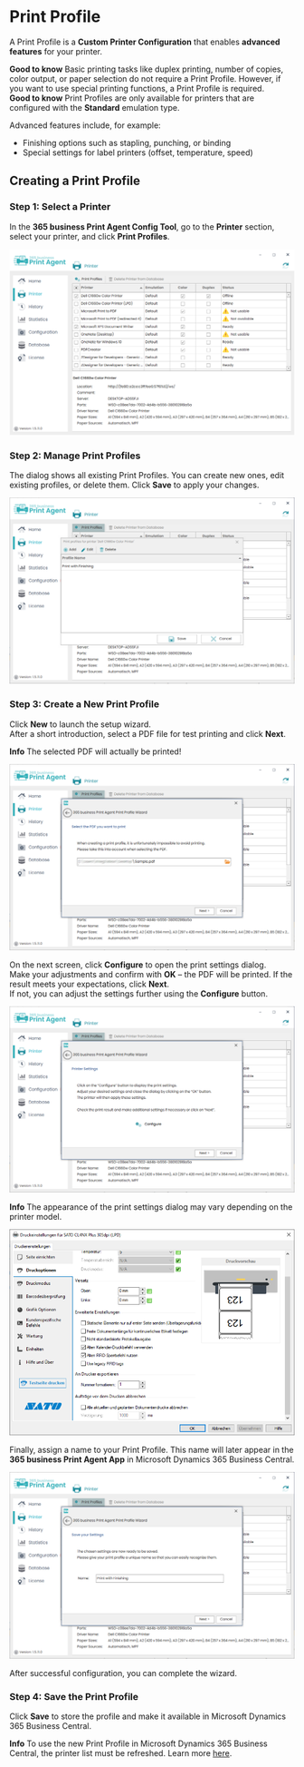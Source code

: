 # Print Profile

A Print Profile is a **Custom Printer Configuration** that enables **advanced features** for your printer.


<div class="alert alert-notice">
    <i class="fa-duotone fa-solid fa-lightbulb fa-xl"></i>
    <strong>Good to know</strong>
	Basic printing tasks like duplex printing, number of copies, color output, or paper selection do not require a Print Profile. However, if you want to use special printing functions, a Print Profile is required.
</div>

<div class="alert alert-notice">
    <i class="fa-duotone fa-solid fa-lightbulb fa-xl"></i>
    <strong>Good to know</strong>
	Print Profiles are only available for printers that are configured with the <b>Standard</b> emulation type.
</div>

Advanced features include, for example:
* Finishing options such as stapling, punching, or binding
* Special settings for label printers (offset, temperature, speed)


## Creating a Print Profile

### Step 1: Select a Printer

In the **365 business Print Agent Config Tool**, go to the **Printer** section, select your printer, and click **Print Profiles**.

![Print Profile Management](/assets/images/365-business-print-agent/config-tool/Printer_en.PNG) 

### Step 2: Manage Print Profiles

The dialog shows all existing Print Profiles. You can create new ones, edit existing profiles, or delete them. Click **Save** to apply your changes.

![Print Profile Overview](/assets/images/365-business-print-agent/config-tool/PrintProfileOverview_en.PNG) 

### Step 3: Create a New Print Profile

Click **New** to launch the setup wizard.  
After a short introduction, select a PDF file for test printing and click **Next**.

<div class="alert alert-info">
    <i class="fa-duotone fa-solid fa-circle-info fa-xl"></i>
    <strong>Info</strong>
	The selected PDF will actually be printed!
</div>

![Wizard-1](/assets/images/365-business-print-agent/config-tool/PrintProfileWizard2_en.PNG)

On the next screen, click **Configure** to open the print settings dialog.  
Make your adjustments and confirm with **OK** – the PDF will be printed. If the result meets your expectations, click **Next**.<br>
If not, you can adjust the settings further using the **Configure** button.

![Wizard-2](/assets/images/365-business-print-agent/config-tool/PrintProfileWizard3_en.PNG) 

<div class="alert alert-info">
    <i class="fa-duotone fa-solid fa-circle-info fa-xl"></i>
    <strong>Info</strong>
	The appearance of the print settings dialog may vary depending on the printer model.
</div>

![Druckeinstellungen-SATO](/assets/images/365-business-print-agent/config-tool/sato_Druckeinstellungen.PNG) 

Finally, assign a name to your Print Profile. This name will later appear in the **365 business Print Agent App** in Microsoft Dynamics 365 Business Central.

![Wizard-3](/assets/images/365-business-print-agent/config-tool/PrintProfileWizard4_en.PNG) 

After successful configuration, you can complete the wizard.

### Step 4: Save the Print Profile

Click **Save** to store the profile and make it available in Microsoft Dynamics 365 Business Central.

<div class="alert alert-info">
    <i class="fa-duotone fa-solid fa-circle-info fa-xl"></i>
    <strong>Info</strong>
	To use the new Print Profile in Microsoft Dynamics 365 Business Central, the printer list must be refreshed. Learn more <a href="printer-configuration.md">here</a>.
</div><br/>